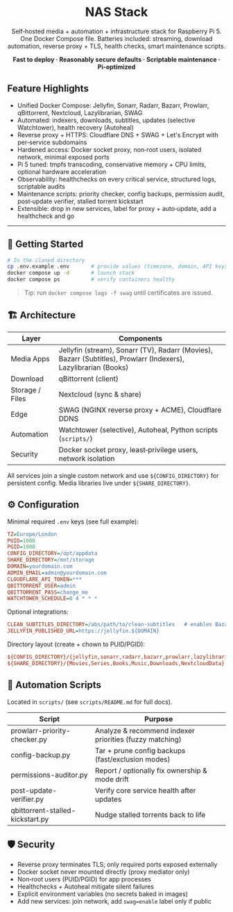 <div align="center">

# NAS Stack

Self‑hosted media + automation + infrastructure stack for Raspberry Pi 5. One Docker Compose file. Batteries included: streaming, download automation, reverse proxy + TLS, health checks, smart maintenance scripts.

</div>

<p align="center">
<b>Fast to deploy · Reasonably secure defaults · Scriptable maintenance · Pi‑optimized</b>
</p>

## Feature Highlights

- Unified Docker Compose: Jellyfin, Sonarr, Radarr, Bazarr, Prowlarr, qBittorrent, Nextcloud, Lazylibrarian, SWAG
- Automated: indexers, downloads, subtitles, updates (selective Watchtower), health recovery (Autoheal)
- Reverse proxy + HTTPS: Cloudflare DNS + SWAG + Let's Encrypt with per‑service subdomains
- Hardened access: Docker socket proxy, non‑root users, isolated network, minimal exposed ports
- Pi 5 tuned: tmpfs transcoding, conservative memory + CPU limits, optional hardware acceleration
- Observability: healthchecks on every critical service, structured logs, scriptable audits
- Maintenance scripts: priority checker, config backups, permission audit, post‑update verifier, stalled torrent kickstart
- Extensible: drop in new services, label for proxy + auto‑update, add a healthcheck and go

---

## 🚀 Getting Started

```bash
# In the cloned directory
cp .env.example .env       # provide values (timezone, domain, API keys, credentials)
docker compose up -d       # launch stack
docker compose ps          # verify containers healthy
```

> Tip: run `docker compose logs -f swag` until certificates are issued.

## 🏗️ Architecture

| Layer           | Components                                                                                                      |
| --------------- | --------------------------------------------------------------------------------------------------------------- |
| Media Apps      | Jellyfin (stream), Sonarr (TV), Radarr (Movies), Bazarr (Subtitles), Prowlarr (Indexers), Lazylibrarian (Books) |
| Download        | qBittorrent (client)                                                                                            |
| Storage / Files | Nextcloud (sync & share)                                                                                        |
| Edge            | SWAG (NGINX reverse proxy + ACME), Cloudflare DDNS                                                              |
| Automation      | Watchtower (selective), Autoheal, Python scripts (`scripts/`)                                                   |
| Security        | Docker socket proxy, least‑privilege users, network isolation                                                   |

All services join a single custom network and use `${CONFIG_DIRECTORY}` for persistent config. Media libraries live under `${SHARE_DIRECTORY}`.

## ⚙️ Configuration

Minimal required `.env` keys (see full example):

```ini
TZ=Europe/London
PUID=1000
PGID=1000
CONFIG_DIRECTORY=/opt/appdata
SHARE_DIRECTORY=/mnt/storage
DOMAIN=yourdomain.com
ADMIN_EMAIL=admin@yourdomain.com
CLOUDFLARE_API_TOKEN=***
QBITTORRENT_USER=admin
QBITTORRENT_PASS=change_me
WATCHTOWER_SCHEDULE=0 4 * * *
```

Optional integrations:

```ini
CLEAN_SUBTITLES_DIRECTORY=/abs/path/to/clean-subtitles   # enables Bazarr mount
JELLYFIN_PUBLISHED_URL=https://jellyfin.${DOMAIN}
```

Directory layout (create + chown to PUID/PGID):

```ini
${CONFIG_DIRECTORY}/{jellyfin,sonarr,radarr,bazarr,prowlarr,lazylibrarian,qbittorrent,nextcloud,swag}
${SHARE_DIRECTORY}/{Movies,Series,Books,Music,Downloads,NextcloudData}
```

## 🧩 Automation Scripts

Located in `scripts/` (see `scripts/README.md` for full docs).

| Script                           | Purpose                                                 |
| -------------------------------- | ------------------------------------------------------- |
| prowlarr-priority-checker.py     | Analyze & recommend indexer priorities (fuzzy matching) |
| config-backup.py                 | Tar + prune config backups (fast/exclusion modes)       |
| permissions-auditor.py           | Report / optionally fix ownership & mode drift          |
| post-update-verifier.py          | Verify core service health after updates                |
| qbittorrent-stalled-kickstart.py | Nudge stalled torrents back to life                     |

## 🛡️ Security

- Reverse proxy terminates TLS; only required ports exposed externally
- Docker socket never mounted directly (proxy mediator only)
- Non‑root users (PUID/PGID) for app processes
- Healthchecks + Autoheal mitigate silent failures
- Explicit environment variables (no secrets baked in images)
- Add new services: join network, add `swag=enable` label only if public
